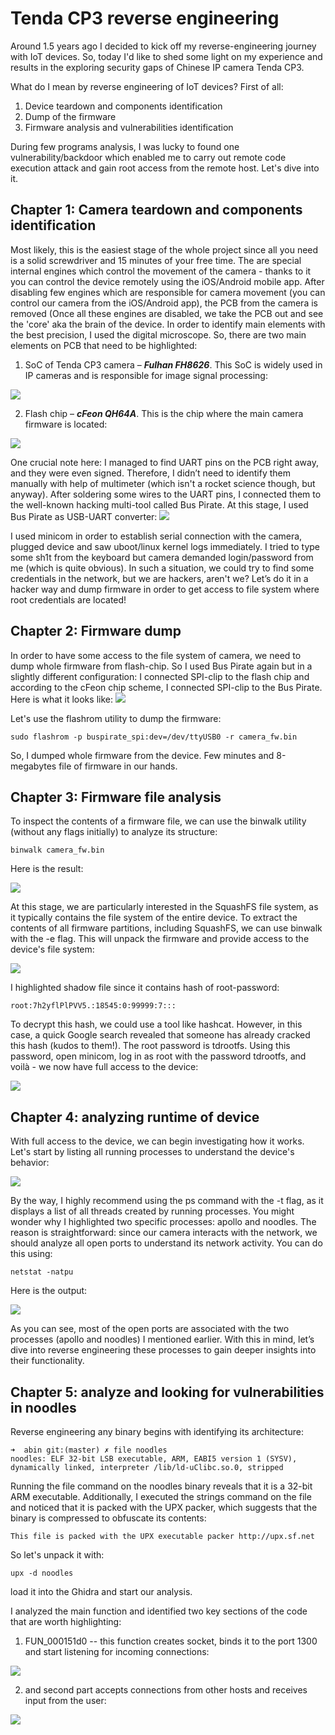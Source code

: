 # Tenda CP3 reverse engineering

Around 1.5 years ago I decided to kick off my reverse-engineering journey with IoT devices. So, today I'd like to shed some light on my experience and results in the exploring security gaps of Chinese IP camera Tenda CP3.

What do I mean by reverse engineering of IoT devices?
First of all:
1) Device teardown and components identification
2) Dump of the firmware
3) Firmware analysis and vulnerabilities identification

During few programs analysis, I was lucky to found one vulnerability/backdoor which enabled me to carry out remote code execution attack and gain root access from the remote host.
Let's dive into it.


## Chapter 1: Camera teardown and components identification

Most likely, this is the easiest stage of the whole project since all you need is a solid screwdriver and 15 minutes of your free time. The are special internal engines which control the movement of the camera - thanks to it you can control the device remotely using the iOS/Android mobile app. After disabling few engines which are responsible for camera movement (you can control our camera from the iOS/Android app), the PCB from the camera is removed (Once all these engines are disabled, we take the PCB out and see the 'core' aka the brain of the device. In order to identify main elements with the best precision, I used the digital microscope. So, there are two main elements on PCB that need to be highlighted:

1) SoC of Tenda CP3 camera – _**Fulhan FH8626**_. This SoC is widely used in IP cameras and is responsible for image signal processing:
<img src="./assets/images/fulhan_microskope.jpg">

2) Flash chip – _**cFeon QH64A**_. This is the chip where the main camera firmware is located:
<img src="./assets/images/cfeon_microskope.jpg">

One crucial note here: I managed to find UART pins on the PCB right away, and they were even signed. Therefore, I didn’t need to identify them manually with help of multimeter (which isn't a rocket science though, but anyway). After soldering some wires to the UART pins, I connected them to the well-known hacking multi-tool called Bus Pirate. At this stage, I used Bus Pirate as USB-UART converter:
<img src="./assets/images/uart_buspirate.jpg">

I used minicom in order to establish serial connection with the camera, plugged device and saw uboot/linux kernel logs immediately. I tried to type some sh1t from the keyboard but camera demanded login/password from me (which is quite obvious). In such a situation, we could try to find some credentials in the network, but we are hackers, aren't we? Let’s do it in a hacker way and dump firmware in order to get access to file system where root credentials are located!

## Chapter 2: Firmware dump

In order to have some access to the file system of camera, we need to dump whole firmware from flash-chip. So I used Bus Pirate again but in a slightly different configuration: I connected SPI-clip to the flash chip and according to the cFeon chip scheme, I connected SPI-clip to the Bus Pirate. Here is what it looks like:
<img src="./assets/images/spi_buspirate.jpg">

Let's use the flashrom utility to dump the firmware:

```
sudo flashrom -p buspirate_spi:dev=/dev/ttyUSB0 -r camera_fw.bin
```

So, I dumped whole firmware from the device. Few minutes and 8-megabytes file of firmware in our hands.

## Chapter 3: Firmware file analysis

To inspect the contents of a firmware file, we can use the binwalk utility (without any flags initially) to analyze its structure:
```
binwalk camera_fw.bin
```

Here is the result:

<img src="./assets/images/binwalk.png">

At this stage, we are particularly interested in the SquashFS file system, as it typically contains the file system of the entire device. To extract the contents of all firmware partitions, including SquashFS, we can use binwalk with the -e flag. This will unpack the firmware and provide access to the device's file system:

<img src="./assets/images/Pasted image 20250510214753.png">

I highlighted shadow file since it contains hash of root-password:

```
root:7h2yflPlPVV5.:18545:0:99999:7:::
```

To decrypt this hash, we could use a tool like hashcat. However, in this case, a quick Google search revealed that someone has already cracked this hash (kudos to them!). The root password is tdrootfs. Using this password, open minicom, log in as root with the password tdrootfs, and voilà - we now have full access to the device:

<img src="./assets/images/Pasted image 20250510215104.png">


## Chapter 4: analyzing runtime of device

With full access to the device, we can begin investigating how it works. Let's start by listing all running processes to understand the device's behavior:

<img src="./assets/images/Pasted image 20250501215036.png">

By the way, I highly recommend using the ps command with the -t flag, as it displays a list of all threads created by running processes. You might wonder why I highlighted two specific processes: apollo and noodles. The reason is straightforward: since our camera interacts with the network, we should analyze all open ports to understand its network activity. You can do this using:

```
netstat -natpu
```

Here is the output:

<img src="./assets/images/Pasted image 20250510215657.png">

As you can see, most of the open ports are associated with the two processes (apollo and noodles) I mentioned earlier. With this in mind, let’s dive into reverse engineering these processes to gain deeper insights into their functionality.

## Chapter 5: analyze and looking for vulnerabilities in noodles

Reverse engineering any binary begins with identifying its architecture:

```
➜  abin git:(master) ✗ file noodles
noodles: ELF 32-bit LSB executable, ARM, EABI5 version 1 (SYSV), dynamically linked, interpreter /lib/ld-uClibc.so.0, stripped
```

Running the file command on the noodles binary reveals that it is a 32-bit ARM executable. Additionally, I executed the strings command on the file and noticed that it is packed with the UPX packer, which suggests that the binary is compressed to obfuscate its contents:

```
This file is packed with the UPX executable packer http://upx.sf.net
```

So let's unpack it with:
```
upx -d noodles
```

load it into the Ghidra and start our analysis.

I analyzed the main function and identified two key sections of the code that are worth highlighting:

1) FUN_000151d0 -- this function creates socket, binds it to the  port 1300 and start listening for incoming connections:

<img src="./assets/images/Pasted image 20250502195046.png">

2) and second part accepts connections from other hosts and receives input from the user:

<img src="./assets/images/Pasted image 20250502195401.png">



